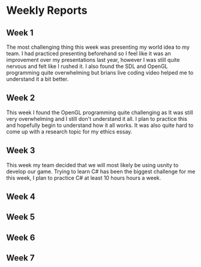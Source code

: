 # Weekly Reports

## Week 1

The most challenging thing this week was presenting my world idea to my team. I had practiced presenting beforehand so I feel like it was an improvement over my presentations last year, however I was still quite nervous and felt like I rushed it. I also found the SDL and OpenGL programming quite overwhelming but brians live coding video helped me to understand it a bit better.

## Week 2

This week I found the OpenGL programming quite challenging as It was still very overwhelming and I still don't understand it all. I plan to practice this and hopefully begin to understand how it all works. It was also quite hard to come up with a research topic for my ethics essay. 

## Week 3

This week my team decided that we will most likely be using usnity to develop our game. Trying to learn C# has been the biggest challenge for me this week, I plan to practice C# at least 10 hours hours a week.

## Week 4


## Week 5


## Week 6


## Week 7
